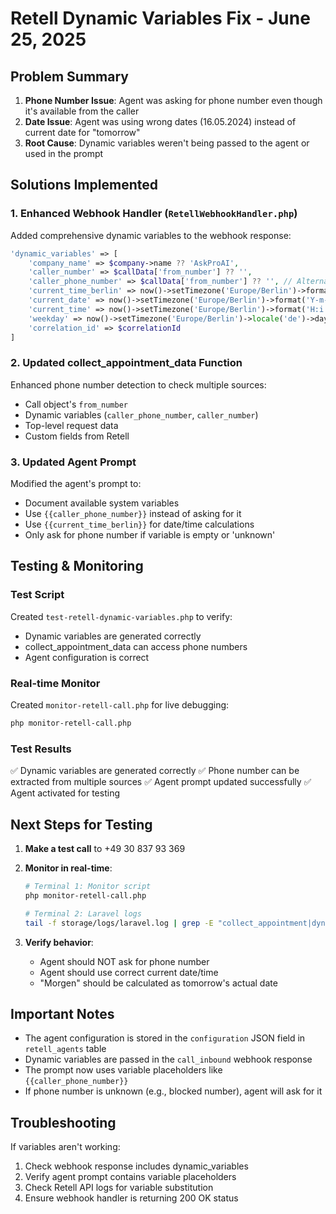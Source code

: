 # Retell Dynamic Variables Fix - June 25, 2025

## Problem Summary

1. **Phone Number Issue**: Agent was asking for phone number even though it's available from the caller
2. **Date Issue**: Agent was using wrong dates (16.05.2024) instead of current date for "tomorrow"
3. **Root Cause**: Dynamic variables weren't being passed to the agent or used in the prompt

## Solutions Implemented

### 1. Enhanced Webhook Handler (`RetellWebhookHandler.php`)
Added comprehensive dynamic variables to the webhook response:
```php
'dynamic_variables' => [
    'company_name' => $company->name ?? 'AskProAI',
    'caller_number' => $callData['from_number'] ?? '',
    'caller_phone_number' => $callData['from_number'] ?? '', // Alternative name
    'current_time_berlin' => now()->setTimezone('Europe/Berlin')->format('Y-m-d H:i:s'),
    'current_date' => now()->setTimezone('Europe/Berlin')->format('Y-m-d'),
    'current_time' => now()->setTimezone('Europe/Berlin')->format('H:i'),
    'weekday' => now()->setTimezone('Europe/Berlin')->locale('de')->dayName,
    'correlation_id' => $correlationId
]
```

### 2. Updated collect_appointment_data Function
Enhanced phone number detection to check multiple sources:
- Call object's `from_number`
- Dynamic variables (`caller_phone_number`, `caller_number`)
- Top-level request data
- Custom fields from Retell

### 3. Updated Agent Prompt
Modified the agent's prompt to:
- Document available system variables
- Use `{{caller_phone_number}}` instead of asking for it
- Use `{{current_time_berlin}}` for date/time calculations
- Only ask for phone number if variable is empty or 'unknown'

## Testing & Monitoring

### Test Script
Created `test-retell-dynamic-variables.php` to verify:
- Dynamic variables are generated correctly
- collect_appointment_data can access phone numbers
- Agent configuration is correct

### Real-time Monitor
Created `monitor-retell-call.php` for live debugging:
```bash
php monitor-retell-call.php
```

### Test Results
✅ Dynamic variables are generated correctly
✅ Phone number can be extracted from multiple sources
✅ Agent prompt updated successfully
✅ Agent activated for testing

## Next Steps for Testing

1. **Make a test call** to +49 30 837 93 369
2. **Monitor in real-time**:
   ```bash
   # Terminal 1: Monitor script
   php monitor-retell-call.php
   
   # Terminal 2: Laravel logs
   tail -f storage/logs/laravel.log | grep -E "collect_appointment|dynamic_variables"
   ```

3. **Verify behavior**:
   - Agent should NOT ask for phone number
   - Agent should use correct current date/time
   - "Morgen" should be calculated as tomorrow's actual date

## Important Notes

- The agent configuration is stored in the `configuration` JSON field in `retell_agents` table
- Dynamic variables are passed in the `call_inbound` webhook response
- The prompt now uses variable placeholders like `{{caller_phone_number}}`
- If phone number is unknown (e.g., blocked number), agent will ask for it

## Troubleshooting

If variables aren't working:
1. Check webhook response includes dynamic_variables
2. Verify agent prompt contains variable placeholders
3. Check Retell API logs for variable substitution
4. Ensure webhook handler is returning 200 OK status